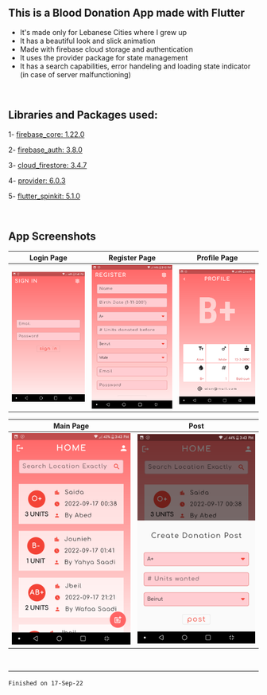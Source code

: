 ## This is a **Blood Donation App** made with Flutter

- It's made only for Lebanese Cities where I grew up
- It has a beautiful look and slick animation
- Made with firebase cloud storage and authentication
- It uses the provider package for state management
- It has a search capabilities, error handeling and loading state indicator (in case of server malfunctioning)

</br>

## Libraries and Packages used:
1- <a href="https://pub.dev/packages/firebase_core">firebase_core: 1.22.0</a>

2- <a href="https://pub.dev/packages/firebase_auth">firebase_auth: 3.8.0</a>

3- <a href="https://pub.dev/packages/cloud_firestore">cloud_firestore: 3.4.7</a>

4- <a href="https://pub.dev/packages/provider">provider: 6.0.3</a>

5- <a href="https://pub.dev/packages/flutter_spinkit">flutter_spinkit: 5.1.0</a>

</br>

## App Screenshots

| Login Page | Register Page | Profile Page |
| :-: | :-: | :-: |
<img src="show/login.png" alt="Login Screen"/>|<img src="show/register.png" alt="Register Screen"/>|<img src="show/profile.png" alt="Profile Screen"/>

| Main Page | Post |
| :-: | :-: |
<img src="show/main.png" alt="Main Screen"/>|<img src="show/post.png" alt="Post"/>


</br>

---
`Finished on 17-Sep-22`